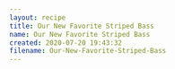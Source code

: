 ```yaml
---
layout: recipe
title: Our New Favorite Striped Bass
name: Our New Favorite Striped Bass
created: 2020-07-20 19:43:32
filename: Our-New-Favorite-Striped-Bass
---
```

